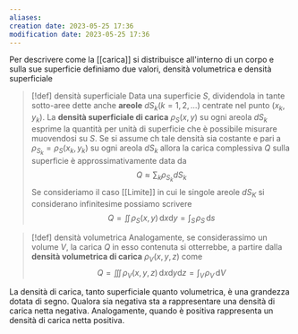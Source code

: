 ```yaml
---
aliases: 
creation date: 2023-05-25 17:36
modification date: 2023-05-25 17:36
---
```


Per descrivere come la [[carica]] si distribuisce all'interno di un corpo e sulla sue superficie definiamo due valori, densità volumetrica e densità superficiale

>[!def] densità superficiale
>Data una superficie $S$, dividendola in tante sotto-aree dette anche **areole** $dS_{k} (k = 1,2,\dots)$ centrate nel punto $(x_{k},y_{k})$. La **densità superficiale di carica** $\rho_{S}(x,y)$ su ogni areola $dS_{k}$ esprime la quantità per unità di superficie che è possibile misurare muovendosi su $S$.
>Se si assume ch tale densità sia costante e pari a $\rho_{S_{k}} = \rho_{S}(x_{k},y_{k})$ su ogni areola $dS_{k}$ allora la carica complessiva $Q$ sulla superficie è approssimativamente data da
>$$ Q \approx \sum_{k} \rho_{S_{k}}dS_{k} $$
>Se consideriamo il caso [[Limite]] in cui le singole areole $dS_{K}$ si considerano infinitesime possiamo scrivere
>$$ Q = \iint \!\rho_{S}(x,y) \,\mathrm{d}x\mathrm{d}y = \int _{S} \!\rho_{S} \, \mathrm{d}s $$

>[!def] densità volumetrica
>Analogamente, se considerassimo un volume $V$, la carica $Q$ in esso contenuta si otterrebbe, a partire dalla **densità volumetrica di carica** $\rho_{V}(x,y,z)$ come
>$$ Q = \iiint \!\rho_{V}(x,y,z) \,\mathrm{d}x\mathrm{d}y\mathrm{d}z = \int _{V} \!\rho_{V} \, \mathrm{d}V  $$

La densità di carica, tanto superficiale quanto volumetrica, è una grandezza dotata di segno. Qualora sia negativa sta a rappresentare una densità di carica netta negativa. Analogamente, quando è positiva rappresenta un densità di carica netta positiva.